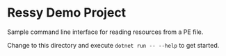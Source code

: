 # Ressy Demo Project

Sample command line interface for reading resources from a PE file.

Change to this directory and execute `dotnet run -- --help` to get started.

